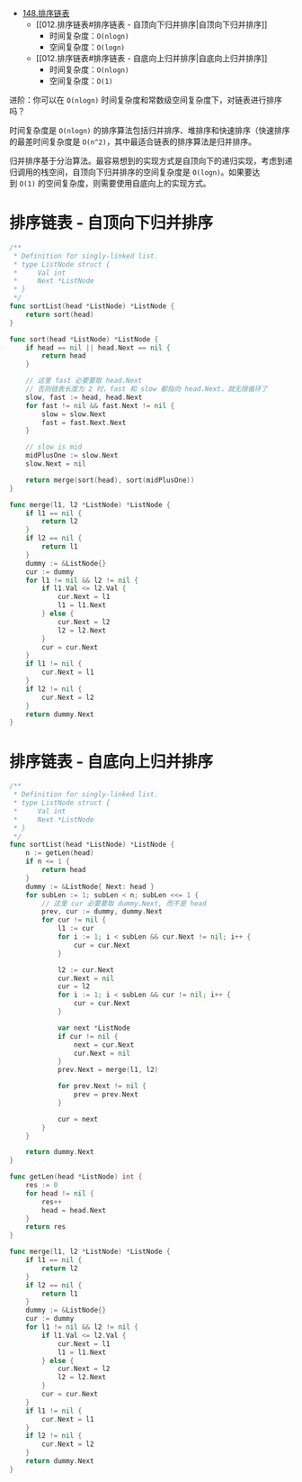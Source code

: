 - [148.排序链表](https://leetcode.cn/problems/sort-list/)
	- [[012.排序链表#排序链表 - 自顶向下归并排序|自顶向下归并排序]]
		- 时间复杂度：`O(nlogn)`
		- 空间复杂度：`O(logn)`
	- [[012.排序链表#排序链表 - 自底向上归并排序|自底向上归并排序]]
		- 时间复杂度：`O(nlogn)`
		- 空间复杂度：`O(1)`

进阶：你可以在 `O(nlogn)` 时间复杂度和常数级空间复杂度下，对链表进行排序吗？

时间复杂度是 `O(nlog⁡n)` 的排序算法包括归并排序、堆排序和快速排序（快速排序的最差时间复杂度是 `O(n^2)`，其中最适合链表的排序算法是归并排序。

归并排序基于分治算法。最容易想到的实现方式是自顶向下的递归实现，考虑到递归调用的栈空间，自顶向下归并排序的空间复杂度是 `O(log⁡n)`。如果要达到 `O(1)` 的空间复杂度，则需要使用自底向上的实现方式。

# 排序链表 - 自顶向下归并排序
```go
/**
 * Definition for singly-linked list.
 * type ListNode struct {
 *     Val int
 *     Next *ListNode
 * }
 */
func sortList(head *ListNode) *ListNode {
	return sort(head)
}

func sort(head *ListNode) *ListNode {
	if head == nil || head.Next == nil {
		return head
	}

	// 这里 fast 必要要取 head.Next
	// 否则链表长度为 2 时，fast 和 slow 都指向 head.Next，就无限循环了
	slow, fast := head, head.Next
	for fast != nil && fast.Next != nil {
		slow = slow.Next
		fast = fast.Next.Next
	}

	// slow is mid
	midPlusOne := slow.Next
	slow.Next = nil

	return merge(sort(head), sort(midPlusOne))
}

func merge(l1, l2 *ListNode) *ListNode {
	if l1 == nil {
		return l2
	}
	if l2 == nil {
		return l1
	}
	dummy := &ListNode{}
	cur := dummy
	for l1 != nil && l2 != nil {
		if l1.Val <= l2.Val {
			cur.Next = l1
			l1 = l1.Next
		} else {
			cur.Next = l2
			l2 = l2.Next
		}
		cur = cur.Next
	}
	if l1 != nil {
		cur.Next = l1
	}
	if l2 != nil {
		cur.Next = l2
	}
	return dummy.Next
}
```

# 排序链表 - 自底向上归并排序
```go
/**
 * Definition for singly-linked list.
 * type ListNode struct {
 *     Val int
 *     Next *ListNode
 * }
 */
func sortList(head *ListNode) *ListNode {
	n := getLen(head)
	if n <= 1 {
		return head
	}
	dummy := &ListNode{ Next: head }
	for subLen := 1; subLen < n; subLen <<= 1 {
		// 这里 cur 必要要取 dummy.Next, 而不是 head
		prev, cur := dummy, dummy.Next
		for cur != nil {
			l1 := cur
			for i := 1; i < subLen && cur.Next != nil; i++ {
				cur = cur.Next
			}

			l2 := cur.Next
			cur.Next = nil
			cur = l2
			for i := 1; i < subLen && cur != nil; i++ {
				cur = cur.Next
			}

			var next *ListNode
			if cur != nil {
				next = cur.Next
				cur.Next = nil
			}
			prev.Next = merge(l1, l2)

			for prev.Next != nil {
				prev = prev.Next
			}

			cur = next
		}
	}

	return dummy.Next
}

func getLen(head *ListNode) int {
	res := 0
	for head != nil {
		res++
		head = head.Next
	}
	return res
}

func merge(l1, l2 *ListNode) *ListNode {
	if l1 == nil {
		return l2
	}
	if l2 == nil {
		return l1
	}
	dummy := &ListNode{}
	cur := dummy
	for l1 != nil && l2 != nil {
		if l1.Val <= l2.Val {
			cur.Next = l1
			l1 = l1.Next
		} else {
			cur.Next = l2
			l2 = l2.Next
		}
		cur = cur.Next
	}
	if l1 != nil {
		cur.Next = l1
	}
	if l2 != nil {
		cur.Next = l2
	}
	return dummy.Next
}
```
